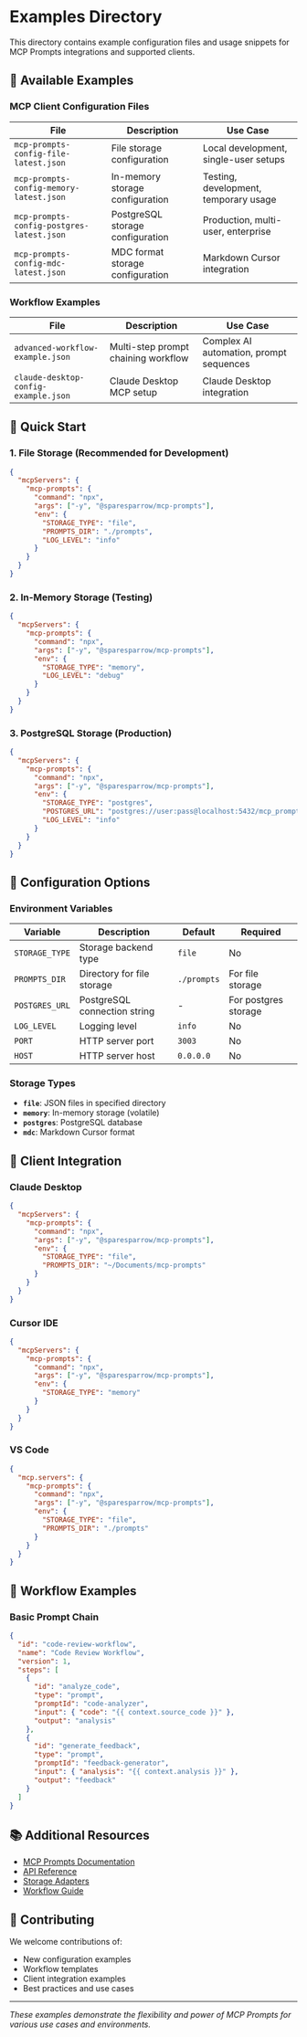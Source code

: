# Examples Directory

This directory contains example configuration files and usage snippets for MCP Prompts integrations and supported clients.

## 📁 **Available Examples**

### **MCP Client Configuration Files**

| File | Description | Use Case |
|------|-------------|----------|
| `mcp-prompts-config-file-latest.json` | File storage configuration | Local development, single-user setups |
| `mcp-prompts-config-memory-latest.json` | In-memory storage configuration | Testing, development, temporary usage |
| `mcp-prompts-config-postgres-latest.json` | PostgreSQL storage configuration | Production, multi-user, enterprise |
| `mcp-prompts-config-mdc-latest.json` | MDC format storage configuration | Markdown Cursor integration |

### **Workflow Examples**

| File | Description | Use Case |
|------|-------------|----------|
| `advanced-workflow-example.json` | Multi-step prompt chaining workflow | Complex AI automation, prompt sequences |
| `claude-desktop-config-example.json` | Claude Desktop MCP setup | Claude Desktop integration |

## 🚀 **Quick Start**

### **1. File Storage (Recommended for Development)**

```json
{
  "mcpServers": {
    "mcp-prompts": {
      "command": "npx",
      "args": ["-y", "@sparesparrow/mcp-prompts"],
      "env": {
        "STORAGE_TYPE": "file",
        "PROMPTS_DIR": "./prompts",
        "LOG_LEVEL": "info"
      }
    }
  }
}
```

### **2. In-Memory Storage (Testing)**

```json
{
  "mcpServers": {
    "mcp-prompts": {
      "command": "npx",
      "args": ["-y", "@sparesparrow/mcp-prompts"],
      "env": {
        "STORAGE_TYPE": "memory",
        "LOG_LEVEL": "debug"
      }
    }
  }
}
```

### **3. PostgreSQL Storage (Production)**

```json
{
  "mcpServers": {
    "mcp-prompts": {
      "command": "npx",
      "args": ["-y", "@sparesparrow/mcp-prompts"],
      "env": {
        "STORAGE_TYPE": "postgres",
        "POSTGRES_URL": "postgres://user:pass@localhost:5432/mcp_prompts",
        "LOG_LEVEL": "info"
      }
    }
  }
}
```

## 🔧 **Configuration Options**

### **Environment Variables**

| Variable | Description | Default | Required |
|----------|-------------|---------|----------|
| `STORAGE_TYPE` | Storage backend type | `file` | No |
| `PROMPTS_DIR` | Directory for file storage | `./prompts` | For file storage |
| `POSTGRES_URL` | PostgreSQL connection string | - | For postgres storage |
| `LOG_LEVEL` | Logging level | `info` | No |
| `PORT` | HTTP server port | `3003` | No |
| `HOST` | HTTP server host | `0.0.0.0` | No |

### **Storage Types**

- **`file`**: JSON files in specified directory
- **`memory`**: In-memory storage (volatile)
- **`postgres`**: PostgreSQL database
- **`mdc`**: Markdown Cursor format

## 📱 **Client Integration**

### **Claude Desktop**

```json
{
  "mcpServers": {
    "mcp-prompts": {
      "command": "npx",
      "args": ["-y", "@sparesparrow/mcp-prompts"],
      "env": {
        "STORAGE_TYPE": "file",
        "PROMPTS_DIR": "~/Documents/mcp-prompts"
      }
    }
  }
}
```

### **Cursor IDE**

```json
{
  "mcpServers": {
    "mcp-prompts": {
      "command": "npx",
      "args": ["-y", "@sparesparrow/mcp-prompts"],
      "env": {
        "STORAGE_TYPE": "memory"
      }
    }
  }
}
```

### **VS Code**

```json
{
  "mcp.servers": {
    "mcp-prompts": {
      "command": "npx",
      "args": ["-y", "@sparesparrow/mcp-prompts"],
      "env": {
        "STORAGE_TYPE": "file",
        "PROMPTS_DIR": "./prompts"
      }
    }
  }
}
```

## 🔄 **Workflow Examples**

### **Basic Prompt Chain**

```json
{
  "id": "code-review-workflow",
  "name": "Code Review Workflow",
  "version": 1,
  "steps": [
    {
      "id": "analyze_code",
      "type": "prompt",
      "promptId": "code-analyzer",
      "input": { "code": "{{ context.source_code }}" },
      "output": "analysis"
    },
    {
      "id": "generate_feedback",
      "type": "prompt",
      "promptId": "feedback-generator",
      "input": { "analysis": "{{ context.analysis }}" },
      "output": "feedback"
    }
  ]
}
```

## 📚 **Additional Resources**

- [MCP Prompts Documentation](../docs/)
- [API Reference](../docs/04-api-reference.md)
- [Storage Adapters](../docs/03-storage-adapters.md)
- [Workflow Guide](../docs/09-workflow-guide.md)

## 🤝 **Contributing**

We welcome contributions of:
- New configuration examples
- Workflow templates
- Client integration examples
- Best practices and use cases

---

*These examples demonstrate the flexibility and power of MCP Prompts for various use cases and environments.*
